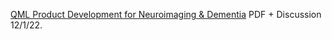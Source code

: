 [QML Product Development for Neuroimaging & Dementia](https://www.chemicalqdevice.com/qml-product-development-for-neuroimaging-alzheimers) PDF + Discussion 12/1/22.
